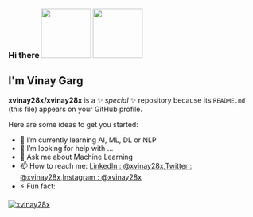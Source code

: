 ### Hi there <img src = "https://media.tenor.com/images/e89ab197c95440745f57041fcf379322/tenor.gif"  width = "100px">                                                                 <img src = "https://cdn.dribbble.com/users/1643824/screenshots/3429154/untitled-4.gif" width = "100px">

## I'm Vinay Garg

**xvinay28x/xvinay28x** is a ✨ _special_ ✨ repository because its `README.md` (this file) appears on your GitHub profile.

Here are some ideas to get you started:

- 🌱 I’m currently learning AI, ML, DL or NLP
- 🤔 I’m looking for help with ...
- 💬 Ask me about Machine Learning
- 📫 How to reach me: [LinkedIn : @xvinay28x](https://www.linkedin.com/in/xvinay28x/),[Twitter : @xvinay28x](https://www.twitter.com/xvinay28x),[Instagram : @xvinay28x](https://www.instagram.com/xvinay28x/)
- ⚡ Fun fact: 

<a href="https://github.com/xvinay28x">
<img align="center" src="https://komarev.com/ghpvc/?username=xvinay28x&label=Views&color=blue&style=plastic" alt="xvinay28x" /> 
</a>
